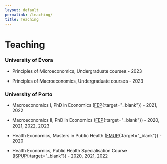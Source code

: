 ```yaml
---
layout: default
permalink: /teaching/
title: Teaching
---
```

# Teaching

### University of Évora
- Principles of Microeconomics, Undergraduate courses - 2023

- Principles of Macroeconomics, Undergraduate courses - 2023

### University of Porto
- Macroeconomics I, PhD in Economics ([FEP](http://www.fep.up.pt){:target="_blank"}) - 2021, 2022

- Macroeconomics II, PhD in Economics ([FEP](http://www.fep.up.pt){:target="_blank"}) - 2020, 2021, 2022, 2023

- Health Economics, Masters in Public Health ([FMUP](http://www.fm.up.pt){:target="_blank"}) - 2020

- Health Economics, Public Health Specialisation Course ([ISPUP](http://ispup.up.pt){:target="_blank"}) - 2020, 2021, 2022

